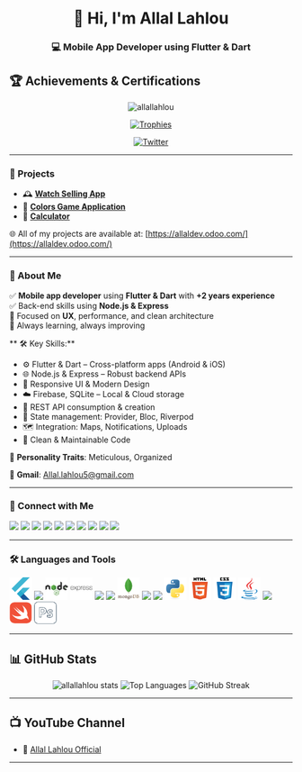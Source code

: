 

<h1 align="center">👋 Hi, I'm Allal Lahlou</h1>
<h3 align="center"> 💻 Mobile App Developer using Flutter & Dart</h3>

## 🏆 Achievements & Certifications
<p align="center">
  <img src="https://komarev.com/ghpvc/?username=allallahlou&label=Profile%20views&color=0e75b6&style=flat" alt="allallahlou" />
</p>

<p align="center">
  <a href="https://github.com/ryo-ma/github-profile-trophy">
    <img src="https://github-profile-trophy.vercel.app/?username=allallahlou" alt="Trophies" />
  </a>
</p>

<p align="center">
  <a href="https://twitter.com/samil28864" target="blank">
    <img src="https://img.shields.io/twitter/follow/samil28864?logo=twitter&style=for-the-badge" alt="Twitter" />
  </a>
</p>

---

### 🚀 Projects

- 🕰️ **[Watch Selling App](https://github.com/Allallahlou/App_E-eccommerce)**
- 🎨 **[Colors Game Application](https://github.com/Allallahlou/Color_Screen)**
- 🧮 **[Calculator](https://github.com/Allallahlou/CalculatrisApp)**

🌐 All of my projects are available at: [https://allaldev.odoo.com/](https://allaldev.odoo.com/)

---

### 💬 About Me

✅ **Mobile app developer** using **Flutter & Dart** with **+2 years experience**  
✅ Back-end skills using **Node.js & Express**  
🎯 Focused on **UX**, performance, and clean architecture  
🧠 Always learning, always improving

** 🛠️ Key Skills:**

- ⚙️ Flutter & Dart – Cross-platform apps (Android & iOS)  
- 🌐 Node.js & Express – Robust backend APIs  
- 🎨 Responsive UI & Modern Design  
- ☁️ Firebase, SQLite – Local & Cloud storage  
- 🔗 REST API consumption & creation  
- 🔄 State management: Provider, Bloc, Riverpod  
- 🗺️ Integration: Maps, Notifications, Uploads  
- 🧼 Clean & Maintainable Code

🧠 **Personality Traits**: Meticulous, Organized

📧 **Gmail**: Allal.lahlou5@gmail.com

---

### 🤝 Connect with Me

<p align="left">
<a href="https://dev.to/allal_lahlou_4f7feb0e549a" target="blank"><img src="https://raw.githubusercontent.com/rahuldkjain/github-profile-readme-generator/master/src/images/icons/Social/devto.svg" width="30" /></a>
<a href="https://twitter.com/samil28864" target="blank"><img src="https://raw.githubusercontent.com/rahuldkjain/github-profile-readme-generator/master/src/images/icons/Social/twitter.svg" width="30" /></a>
<a href="https://www.linkedin.com/in/allallahlouofficiel/" target="blank"><img src="https://raw.githubusercontent.com/rahuldkjain/github-profile-readme-generator/master/src/images/icons/Social/linked-in-alt.svg" width="30" /></a>
<a href="https://stackoverflow.com/users/26385108/allal-lahlou" target="blank"><img src="https://raw.githubusercontent.com/rahuldkjain/github-profile-readme-generator/master/src/images/icons/Social/stack-overflow.svg" width="30" /></a>
<a href="https://web.facebook.com/allallahlouofficiel1/" target="blank"><img src="https://raw.githubusercontent.com/rahuldkjain/github-profile-readme-generator/master/src/images/icons/Social/facebook.svg" width="30" /></a>
<a href="https://www.instagram.com/allallahlouofficiel/" target="blank"><img src="https://raw.githubusercontent.com/rahuldkjain/github-profile-readme-generator/master/src/images/icons/Social/instagram.svg" width="30" /></a>
<a href="https://dribbble.com/account/profile" target="blank"><img src="https://raw.githubusercontent.com/rahuldkjain/github-profile-readme-generator/master/src/images/icons/Social/dribbble.svg" width="30" /></a>
<a href="https://medium.com/@allal.lahlou5" target="blank"><img src="https://raw.githubusercontent.com/rahuldkjain/github-profile-readme-generator/master/src/images/icons/Social/medium.svg" width="30" /></a>
<a href="https://www.youtube.com/@allallahlouofficial" target="blank"><img src="https://raw.githubusercontent.com/rahuldkjain/github-profile-readme-generator/master/src/images/icons/Social/youtube.svg" width="30" /></a>
<a href="https://discord.com/channels/@me" target="blank"><img src="https://raw.githubusercontent.com/rahuldkjain/github-profile-readme-generator/master/src/images/icons/Social/discord.svg" width="30" /></a>
</p>

---

### 🛠️ Languages and Tools

<p align="left">
<img src="https://raw.githubusercontent.com/devicons/devicon/master/icons/flutter/flutter-original.svg" width="40" />
<img src="https://www.vectorlogo.zone/logos/dartlang/dartlang-icon.svg" width="40" />
<img src="https://raw.githubusercontent.com/devicons/devicon/master/icons/nodejs/nodejs-original-wordmark.svg" width="40" />
<img src="https://raw.githubusercontent.com/devicons/devicon/master/icons/express/express-original-wordmark.svg" width="40" />
<img src="https://www.vectorlogo.zone/logos/firebase/firebase-icon.svg" width="40" />
<img src="https://www.vectorlogo.zone/logos/sqlite/sqlite-icon.svg" width="40" />
<img src="https://raw.githubusercontent.com/devicons/devicon/master/icons/mongodb/mongodb-original-wordmark.svg" width="40" />
<img src="https://www.vectorlogo.zone/logos/git-scm/git-scm-icon.svg" width="40" />
<img src="https://www.vectorlogo.zone/logos/figma/figma-icon.svg" width="40" />
<img src="https://raw.githubusercontent.com/devicons/devicon/master/icons/python/python-original.svg" width="40" />
<img src="https://raw.githubusercontent.com/devicons/devicon/master/icons/html5/html5-original-wordmark.svg" width="40" />
<img src="https://raw.githubusercontent.com/devicons/devicon/master/icons/css3/css3-original-wordmark.svg" width="40" />
<img src="https://raw.githubusercontent.com/devicons/devicon/master/icons/java/java-original.svg" width="40" />
<img src="https://www.vectorlogo.zone/logos/kotlinlang/kotlinlang-icon.svg" width="40" />
<img src="https://raw.githubusercontent.com/devicons/devicon/master/icons/swift/swift-original.svg" width="40" />
<img src="https://raw.githubusercontent.com/devicons/devicon/master/icons/photoshop/photoshop-line.svg" width="40" />
</p>

---

## 📊 GitHub Stats

<p align="center">
  <img src="https://github-readme-stats.vercel.app/api?username=allallahlou&show_icons=true&locale=en" alt="allallahlou stats" />
  <img src="https://github-readme-stats.vercel.app/api/top-langs?username=allallahlou&show_icons=true&locale=en&layout=compact" alt="Top Languages" />
  <img src="https://github-readme-streak-stats.herokuapp.com/?user=allallahlou&" alt="GitHub Streak" />
</p>

---
## 📺 YouTube Channel

- 🎥 [Allal Lahlou Official](https://www.youtube.com/@allallahlouofficial)

---
